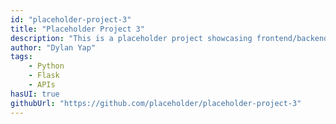 ```yaml
---
id: "placeholder-project-3"
title: "Placeholder Project 3"
description: "This is a placeholder project showcasing frontend/backend features with a unique tech stack."
author: "Dylan Yap"
tags:
    - Python
    - Flask
    - APIs
hasUI: true
githubUrl: "https://github.com/placeholder/placeholder-project-3"
---
```

